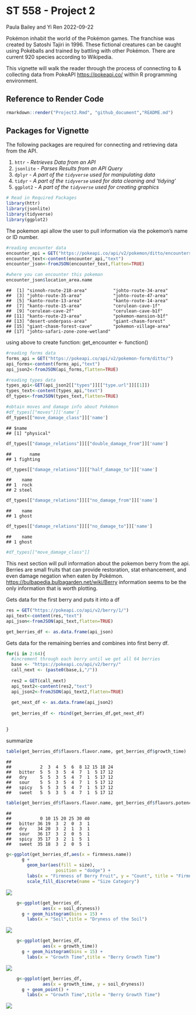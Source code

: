 ST 558 - Project 2
================
Paula Bailey and Yi Ren
2022-09-22

Pokémon inhabit the world of the Pokémon games. The franchise was
created by Satoshi Tajiri in 1996. These fictional creatures can be
caught using Pokéballs and trained by battling with other Pokémon. There
are current 920 species according to Wikipedia.

This vignette will walk the reader through the process of connecting to
& collecting data from PokeAPI <https://pokeapi.co/> within R
programming environment.

## Reference to Render Code

``` r
rmarkdown::render("Project2.Rmd", "github_document","README.md")
```

## Packages for Vignette

The following packages are required for connecting and retrieving data
from the API.

1.  `httr` - *Retrieves Data from an API*
2.  `jsonlite` - *Parses Results from an API Query*
3.  `dplyr` - *A part of the `tidyverse` used for manipulating data*
4.  `tidyr` - *A part of the `tidyverse` used for data cleaning and
    ‘tidying’*
5.  `ggplot2` - *A part of the `tidyverse` used for creating graphics*

``` r
# Read in Required Packages 
library(httr)
library(jsonlite)
library(tidyverse)
library(ggplot2)
```

The pokemon api allow the user to pull information via the pokemon’s
name or ID number.

``` r
#reading encounter data
encounter_api = GET("https://pokeapi.co/api/v2/pokemon/ditto/encounters") 
encounter_text<-content(encounter_api,"text")
encounter_json<-fromJSON(encounter_text,flatten=TRUE)
```

``` r
#where you can encounter this pokeman
encounter_json$location_area.name
```

    ##  [1] "sinnoh-route-218-area"          "johto-route-34-area"           
    ##  [3] "johto-route-35-area"            "johto-route-47-area"           
    ##  [5] "kanto-route-13-area"            "kanto-route-14-area"           
    ##  [7] "kanto-route-15-area"            "cerulean-cave-1f"              
    ##  [9] "cerulean-cave-2f"               "cerulean-cave-b1f"             
    ## [11] "kanto-route-23-area"            "pokemon-mansion-b1f"           
    ## [13] "desert-underpass-area"          "giant-chasm-forest"            
    ## [15] "giant-chasm-forest-cave"        "pokemon-village-area"          
    ## [17] "johto-safari-zone-zone-wetland"

using above to create function: get_encounter \<- function()

``` r
#reading forms data
forms_api = GET("https://pokeapi.co/api/v2/pokemon-form/ditto/") 
api_forms<-content(forms_api,"text")
api_json2<-fromJSON(api_forms,flatten=TRUE)
```

``` r
#reading types data
types_api<-GET(api_json2[["types"]][["type.url"]][[1]])
types_text<-content(types_api,"text")
df_types<-fromJSON(types_text,flatten=TRUE)
```

``` r
#obtain moves and damage info about Pokémon
#df_types[["moves"]]['name']
df_types[["move_damage_class"]]['name']
```

    ## $name
    ## [1] "physical"

``` r
df_types[["damage_relations"]][["double_damage_from"]]['name']
```

    ##       name
    ## 1 fighting

``` r
df_types[["damage_relations"]][["half_damage_to"]]['name']
```

    ##    name
    ## 1  rock
    ## 2 steel

``` r
df_types[["damage_relations"]][["no_damage_from"]]['name']
```

    ##    name
    ## 1 ghost

``` r
df_types[["damage_relations"]][["no_damage_to"]]['name']
```

    ##    name
    ## 1 ghost

``` r
#df_types[["move_damage_class"]]
```

This next section will pull information about the pokemon berry from the
api. Berries are small fruits that can provide restoration, stat
enhancement, and even damage negation when eaten by Pokémon.
<https://bulbapedia.bulbagarden.net/wiki/Berry> information seems to be
the only information that is worth plotting.

Gets data for the first berry and puts it into a df

``` r
res = GET("https://pokeapi.co/api/v2/berry/1/") 
api_text<-content(res,"text")
api_json<-fromJSON(api_text,flatten=TRUE)
```

``` r
get_berries_df <- as.data.frame(api_json)
```

Gets data for the remaining berries and combines into first berry df.

``` r
for(i in 2:64){
  #increment through each berry until we get all 64 berries
  base <- "https://pokeapi.co/api/v2/berry/"
  call_next <- (paste0(base,i,"/"))
  
  res2 = GET(call_next) 
  api_text2<-content(res2,"text")
  api_json2<-fromJSON(api_text2,flatten=TRUE)
  
  get_next_df <- as.data.frame(api_json2)
  
  get_berries_df <- rbind(get_berries_df,get_next_df)
  

}
```

summarize

``` r
table(get_berries_df$flavors.flavor.name, get_berries_df$growth_time)
```

    ##         
    ##           2  3  4  5  6  8 12 15 18 24
    ##   bitter  5  5  3  5  4  7  1  5 17 12
    ##   dry     5  5  3  5  4  7  1  5 17 12
    ##   sour    5  5  3  5  4  7  1  5 17 12
    ##   spicy   5  5  3  5  4  7  1  5 17 12
    ##   sweet   5  5  3  5  4  7  1  5 17 12

``` r
table(get_berries_df$flavors.flavor.name, get_berries_df$flavors.potency)
```

    ##         
    ##           0 10 15 20 25 30 40
    ##   bitter 36 19  3  2  0  3  1
    ##   dry    34 20  3  2  1  3  1
    ##   sour   36 17  3  2  0  5  1
    ##   spicy  35 17  3  2  1  5  1
    ##   sweet  35 18  3  2  0  5  1

``` r
g<-ggplot(get_berries_df,aes(x = firmness.name))
      g + 
        geom_bar(aes(fill = size),
                   position = "dodge") + 
        labs(x = "Firmness of Berry Fruit", y = "Count", title = "Firmness By Category") + 
        scale_fill_discrete(name = "Size Category") 
```

![](README_files/figure-gfm/unnamed-chunk-52-1.png)<!-- -->

``` r
    g<-ggplot(get_berries_df,
              aes(x = soil_dryness))
      g + geom_histogram(bins = 15) + 
        labs(x = "Soil",title = "Dryness of the Soil") 
```

![](README_files/figure-gfm/unnamed-chunk-53-1.png)<!-- -->

``` r
    g<-ggplot(get_berries_df,
              aes(x = growth_time))
      g + geom_histogram(bins = 15) + 
        labs(x = "Growth Time",title = "Berry Growth Time") 
```

![](README_files/figure-gfm/unnamed-chunk-54-1.png)<!-- -->

``` r
    g<-ggplot(get_berries_df,
              aes(x = growth_time, y = soil_dryness))
      g + geom_point() + 
        labs(x = "Growth Time",title = "Berry Growth Time") 
```

![](README_files/figure-gfm/unnamed-chunk-55-1.png)<!-- -->
